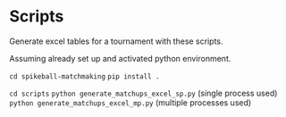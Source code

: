 # Scripts

Generate excel tables for a tournament with these scripts.

Assuming already set up and activated python environment.

`cd spikeball-matchmaking`
`pip install .`

`cd scripts`
`python generate_matchups_excel_sp.py` (single process used)
`python generate_matchups_excel_mp.py` (multiple processes used)